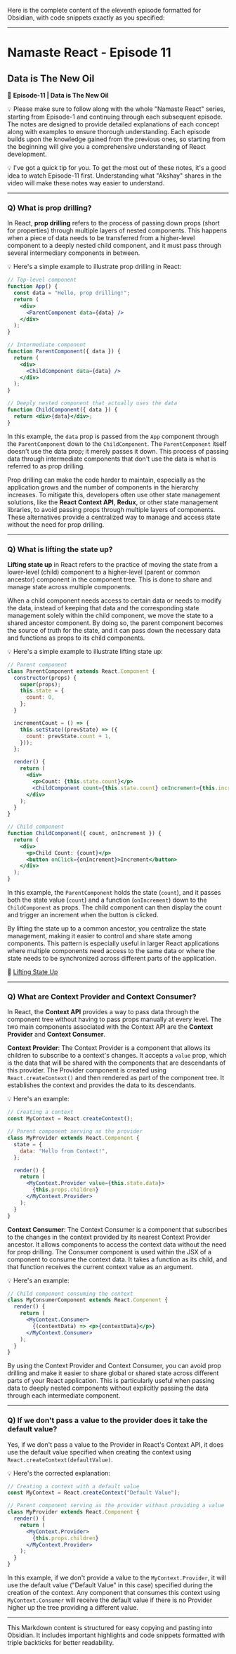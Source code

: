 Here is the complete content of the eleventh episode formatted for Obsidian, with code snippets exactly as you specified:

---

# Namaste React - Episode 11

## Data is The New Oil

🚀 **Episode-11 | Data is The New Oil**

💡 Please make sure to follow along with the whole "Namaste React" series, starting from Episode-1 and continuing through each subsequent episode. The notes are designed to provide detailed explanations of each concept along with examples to ensure thorough understanding. Each episode builds upon the knowledge gained from the previous ones, so starting from the beginning will give you a comprehensive understanding of React development.

💡 I've got a quick tip for you. To get the most out of these notes, it's a good idea to watch Episode-11 first. Understanding what "Akshay" shares in the video will make these notes way easier to understand.

---

### Q) What is prop drilling?

In React, **prop drilling** refers to the process of passing down props (short for properties) through multiple layers of nested components. This happens when a piece of data needs to be transferred from a higher-level component to a deeply nested child component, and it must pass through several intermediary components in between.

💡 Here's a simple example to illustrate prop drilling in React:

```jsx
// Top-level component
function App() {
  const data = "Hello, prop drilling!";
  return (
    <div>
      <ParentComponent data={data} />
    </div>
  );
}

// Intermediate component
function ParentComponent({ data }) {
  return (
    <div>
      <ChildComponent data={data} />
    </div>
  );
}

// Deeply nested component that actually uses the data
function ChildComponent({ data }) {
  return <div>{data}</div>;
}
```

In this example, the `data` prop is passed from the `App` component through the `ParentComponent` down to the `ChildComponent`. The `ParentComponent` itself doesn't use the data prop; it merely passes it down. This process of passing data through intermediate components that don't use the data is what is referred to as prop drilling.

Prop drilling can make the code harder to maintain, especially as the application grows and the number of components in the hierarchy increases. To mitigate this, developers often use other state management solutions, like the **React Context API**, **Redux**, or other state management libraries, to avoid passing props through multiple layers of components. These alternatives provide a centralized way to manage and access state without the need for prop drilling.

---

### Q) What is lifting the state up?

**Lifting state up** in React refers to the practice of moving the state from a lower-level (child) component to a higher-level (parent or common ancestor) component in the component tree. This is done to share and manage state across multiple components.

When a child component needs access to certain data or needs to modify the data, instead of keeping that data and the corresponding state management solely within the child component, we move the state to a shared ancestor component. By doing so, the parent component becomes the source of truth for the state, and it can pass down the necessary data and functions as props to its child components.

💡 Here's a simple example to illustrate lifting state up:

```jsx
// Parent component
class ParentComponent extends React.Component {
  constructor(props) {
    super(props);
    this.state = {
      count: 0,
    };
  }

  incrementCount = () => {
    this.setState((prevState) => ({
      count: prevState.count + 1,
    }));
  };

  render() {
    return (
      <div>
        <p>Count: {this.state.count}</p>
        <ChildComponent count={this.state.count} onIncrement={this.incrementCount} />
      </div>
    );
  }
}

// Child component
function ChildComponent({ count, onIncrement }) {
  return (
    <div>
      <p>Child Count: {count}</p>
      <button onClick={onIncrement}>Increment</button>
    </div>
  );
}
```

In this example, the `ParentComponent` holds the state (`count`), and it passes both the state value (`count`) and a function (`onIncrement`) down to the `ChildComponent` as props. The child component can then display the count and trigger an increment when the button is clicked.

By lifting the state up to a common ancestor, you centralize the state management, making it easier to control and share state among components. This pattern is especially useful in larger React applications where multiple components need access to the same data or where the state needs to be synchronized across different parts of the application.

🔗 [Lifting State Up](https://legacy.reactjs.org/docs/lifting-state-up.html)

---

### Q) What are Context Provider and Context Consumer?

In React, the **Context API** provides a way to pass data through the component tree without having to pass props manually at every level. The two main components associated with the Context API are the **Context Provider** and **Context Consumer**.

**Context Provider**: The Context Provider is a component that allows its children to subscribe to a context's changes. It accepts a `value` prop, which is the data that will be shared with the components that are descendants of this provider. The Provider component is created using `React.createContext()` and then rendered as part of the component tree. It establishes the context and provides the data to its descendants.

💡 Here's an example:

```jsx
// Creating a context
const MyContext = React.createContext();

// Parent component serving as the provider
class MyProvider extends React.Component {
  state = {
    data: "Hello from Context!",
  };

  render() {
    return (
      <MyContext.Provider value={this.state.data}>
        {this.props.children}
      </MyContext.Provider>
    );
  }
}
```

**Context Consumer**: The Context Consumer is a component that subscribes to the changes in the context provided by its nearest Context Provider ancestor. It allows components to access the context data without the need for prop drilling. The Consumer component is used within the JSX of a component to consume the context data. It takes a function as its child, and that function receives the current context value as an argument.

💡 Here's an example:

```jsx
// Child component consuming the context
class MyConsumerComponent extends React.Component {
  render() {
    return (
      <MyContext.Consumer>
        {(contextData) => <p>{contextData}</p>}
      </MyContext.Consumer>
    );
  }
}
```

By using the Context Provider and Context Consumer, you can avoid prop drilling and make it easier to share global or shared state across different parts of your React application. This is particularly useful when passing data to deeply nested components without explicitly passing the data through each intermediate component.

---

### Q) If we don't pass a value to the provider does it take the default value?

Yes, if we don't pass a value to the Provider in React's Context API, it does use the default value specified when creating the context using `React.createContext(defaultValue)`.

💡 Here's the corrected explanation:

```jsx
// Creating a context with a default value
const MyContext = React.createContext("Default Value");

// Parent component serving as the provider without providing a value
class MyProvider extends React.Component {
  render() {
    return (
      <MyContext.Provider>
        {this.props.children}
      </MyContext.Provider>
    );
  }
}
```

In this example, if we don't provide a value to the `MyContext.Provider`, it will use the default value ("Default Value" in this case) specified during the creation of the context. Any component that consumes this context using `MyContext.Consumer` will receive the default value if there is no Provider higher up the tree providing a different value.

---

This Markdown content is structured for easy copying and pasting into Obsidian. It includes important highlights and code snippets formatted with triple backticks for better readability.